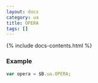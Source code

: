 ```yaml
---
layout: docs
category: ua
title: OPERA
tags: []
---
```


{% include docs-contents.html %}

### Example
```js
var opera = $B.ua.OPERA;
```